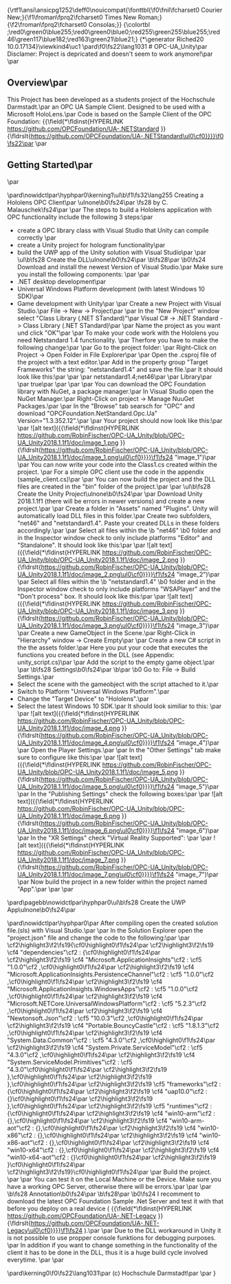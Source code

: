 {\rtf1\ansi\ansicpg1252\deff0\nouicompat{\fonttbl{\f0\fnil\fcharset0 Courier New;}{\f1\froman\fprq2\fcharset0 Times New Roman;}{\f2\froman\fprq2\fcharset0 Consolas;}}
{\colortbl ;\red0\green0\blue255;\red0\green0\blue0;\red255\green255\blue255;\red46\green117\blue182;\red163\green21\blue21;}
{\*\generator Riched20 10.0.17134}\viewkind4\uc1 
\pard\f0\fs22\lang1031 # OPC-UA_Unity\par
Disclamer: Project is depricated and doesn't seem to work anymore!\par
\par
## Overview\par
This Project has been developed as a students project of the Hochschule Darmstadt.\par
an OPC UA Sample Client. Designed to be used with a Microsoft HoloLens.\par
Code is based on the Sample Client of the OPC Foundation: {{\field{\*\fldinst{HYPERLINK https://github.com/OPCFoundation/UA-.NETStandard }}{\fldrslt{https://github.com/OPCFoundation/UA-.NETStandard\ul0\cf0}}}}\f0\fs22\par
\par
## Getting Started\par
\par

\pard\nowidctlpar\hyphpar0\kerning1\ul\b\f1\fs32\lang255 Creating a Hololens OPC Client\par
\ulnone\b0\fs24\par
\fs28 by C. Malauschek\fs24\par
\par
The steps to build a Hololens application with OPC functionality include the following 3 steps:\par
- create a OPC library class with Visual Studio that Unity can compile correctly \par
- create a Unity project for hologram functionality\par
- build the UWP app of the Unity solution with Visual Studio\par
\par
\ul\b\fs28 Create the DLL\ulnone\b0\fs24\par
\b\fs28\par
\b0\fs24 Download and install the newest Version of Visual Studio.\par
Make sure you install the following components: \par
\par
- .NET desktop development\par
- Universal Windows Platform development (with latest Windows 10 SDK)\par
- Game development with Unity\par
\par
Create a new Project with Visual Studio.\par
File -> New -> Project\par
\par
In the "New Project" window select "Class Library (.NET STandard)"\par
 Visual C# -> .NET Standard -> Class Library (.NET STandard)\par
\par
Name the project as you want und click "OK"\par
\par
To make your code work with the Hololens you need  Netstandard 1.4 functionality. \par
Therfore you have to make the following change:\par
\par
Go to the project folder: \par
Right-Click on Project -> Open Folder in File Explorer\par
\par
Open the .csproj file of the project with a text editor.\par
Add in the property group "Target Frameworks" the string: "netstandard1.4" and save the file.\par
It should look like this:\par
\par
  <PropertyGroup>\par
    <TargetFrameworks>netstandard1.4;net46</TargetFrameworks>\par
    <ApplicationIcon />\par
    <OutputType>Library</OutputType>\par
    <StartupObject />\par
    <GeneratePackageOnBuild>true</GeneratePackageOnBuild>\par
  </PropertyGroup>\par
\par
\par
You can download the OPC Foundation library with NuGet, a package manager.\par
In Visual Studio open the NuGet Manager.\par
Right-Click on project -> Manage NuuGet Packages.\par
\par
In the "Browse" tab searsch for "OPC" and download "OPCFoundation.NetStandard.Opc.Ua" Version="1.3.352.12".\par
\par
Your project should now  look like this:\par
\par
![alt text]({{\field{\*\fldinst{HYPERLINK https://github.com/RobinFischer/OPC-UA_Unity/blob/OPC-UA_Unity2018.1.1f1/doc/image_1.png }}{\fldrslt{https://github.com/RobinFischer/OPC-UA_Unity/blob/OPC-UA_Unity2018.1.1f1/doc/image_1.png\ul0\cf0}}}}\f1\fs24  "image_1")\par
\par
You can now write your code into the Class1.cs created within the project. \par
For a simple OPC client use the code in the appendix (sample_client.cs)\par
\par
You can now build the project and the DLL files are created in the "bin" folder of the project.\par
\par
\ul\b\fs28 Create the Unity Project\ulnone\b0\fs24\par
\par
Download  Unity 2018.1.1f1  (there will be errors in newer versions) and create a new project.\par
\par
Create a folder in "Assets" named "Plugins". Unity will automatically load  DLL files in this folder.\par
Create two subfolders, "net46" and "netstandard1.4". Paste your created  DLLs in these folders accordingly.\par
\par
Select all files within the \b "net46" \b0 folder and in the Inspector window check to only include platforms "Editor" and "Standalone". It should look like this:\par
\par
![alt text]({{\field{\*\fldinst{HYPERLINK https://github.com/RobinFischer/OPC-UA_Unity/blob/OPC-UA_Unity2018.1.1f1/doc/image_2.png }}{\fldrslt{https://github.com/RobinFischer/OPC-UA_Unity/blob/OPC-UA_Unity2018.1.1f1/doc/image_2.png\ul0\cf0}}}}\f1\fs24  "image_2")\par
\par
Select all files within the \b "netstandard1.4" \b0 folder and in the Inspector window check to only include platforms "WSAPlayer" and the "Don't process" box. It should look like this:\par
\par
![alt text]({{\field{\*\fldinst{HYPERLINK https://github.com/RobinFischer/OPC-UA_Unity/blob/OPC-UA_Unity2018.1.1f1/doc/image_3.png }}{\fldrslt{https://github.com/RobinFischer/OPC-UA_Unity/blob/OPC-UA_Unity2018.1.1f1/doc/image_3.png\ul0\cf0}}}}\f1\fs24  "image_3")\par
\par
Create a new GameObject in the Scene.\par
Right-Click in "Hierarchy" window -> Create Empty\par
\par
Create a new C# script in the the assets folder.\par
Here you put your code that executes the functions you created before in the DLL (see Appendix: unity_script.cs)\par
\par
Add the script to the empty game object.\par
\par
\b\fs28 Settings\b0\fs24\par
\b\par
\b0 Go to: File -> Build Settings.\par
- Select the scene with the gameobject with the script attached to it.\par
- Switch to Platform "Universal Windows Platform".\par
- Change the "Target Device" to "Hololens".\par
- Select the latest Windows 10 SDK.\par
It should look similiar to this: \par
\par
![alt text]({{\field{\*\fldinst{HYPERLINK https://github.com/RobinFischer/OPC-UA_Unity/blob/OPC-UA_Unity2018.1.1f1/doc/image_4.png }}{\fldrslt{https://github.com/RobinFischer/OPC-UA_Unity/blob/OPC-UA_Unity2018.1.1f1/doc/image_4.png\ul0\cf0}}}}\f1\fs24  "image_4")\par
\par
Open the Player Settings.\par
\par
In the "Other Settings" tab make sure to configure like this:\par
\par
![alt text]({{\field{\*\fldinst{HYPERLINK https://github.com/RobinFischer/OPC-UA_Unity/blob/OPC-UA_Unity2018.1.1f1/doc/image_5.png }}{\fldrslt{https://github.com/RobinFischer/OPC-UA_Unity/blob/OPC-UA_Unity2018.1.1f1/doc/image_5.png\ul0\cf0}}}}\f1\fs24  "image_5")\par
\par
In the "Publishing Settings" check the following boxes:\par
\par
![alt text]({{\field{\*\fldinst{HYPERLINK https://github.com/RobinFischer/OPC-UA_Unity/blob/OPC-UA_Unity2018.1.1f1/doc/image_6.png }}{\fldrslt{https://github.com/RobinFischer/OPC-UA_Unity/blob/OPC-UA_Unity2018.1.1f1/doc/image_6.png\ul0\cf0}}}}\f1\fs24  "image_6")\par
\par
In the "XR Settings" check "Virtual Reality Supported": \par
\par
![alt text]({{\field{\*\fldinst{HYPERLINK https://github.com/RobinFischer/OPC-UA_Unity/blob/OPC-UA_Unity2018.1.1f1/doc/image_7.png }}{\fldrslt{https://github.com/RobinFischer/OPC-UA_Unity/blob/OPC-UA_Unity2018.1.1f1/doc/image_7.png\ul0\cf0}}}}\f1\fs24  "image_7")\par
\par
Now build the project in a new folder within the project named "App".\par
\par
\par

\pard\pagebb\nowidctlpar\hyphpar0\ul\b\fs28 Create the UWP App\ulnone\b0\fs24\par

\pard\nowidctlpar\hyphpar0\par
After compiling open the created solution file.(sls) with Visual Studio.\par
\par
In the Solution Explorer open the "project.json" file and change the code to the following:\par
\par
\cf2\highlight3\f2\fs19\{\cf0\highlight0\f1\fs24\par
\cf2\highlight3\f2\fs19   \cf4 "dependencies"\cf2 : \{\cf0\highlight0\f1\fs24\par
\cf2\highlight3\f2\fs19     \cf4 "Microsoft.ApplicationInsights"\cf2 : \cf5 "1.0.0"\cf2 ,\cf0\highlight0\f1\fs24\par
\cf2\highlight3\f2\fs19     \cf4 "Microsoft.ApplicationInsights.PersistenceChannel"\cf2 : \cf5 "1.0.0"\cf2 ,\cf0\highlight0\f1\fs24\par
\cf2\highlight3\f2\fs19     \cf4 "Microsoft.ApplicationInsights.WindowsApps"\cf2 : \cf5 "1.0.0"\cf2 ,\cf0\highlight0\f1\fs24\par
\cf2\highlight3\f2\fs19     \cf4 "Microsoft.NETCore.UniversalWindowsPlatform"\cf2 : \cf5 "5.2.3"\cf2 ,\cf0\highlight0\f1\fs24\par
\cf2\highlight3\f2\fs19     \cf4 "Newtonsoft.Json"\cf2 : \cf5 "10.0.3"\cf2 ,\cf0\highlight0\f1\fs24\par
\cf2\highlight3\f2\fs19     \cf4 "Portable.BouncyCastle"\cf2 : \cf5 "1.8.1.3"\cf2 ,\cf0\highlight0\f1\fs24\par
\cf2\highlight3\f2\fs19     \cf4 "System.Data.Common"\cf2 : \cf5 "4.3.0"\cf2 ,\cf0\highlight0\f1\fs24\par
\cf2\highlight3\f2\fs19     \cf4 "System.Private.ServiceModel"\cf2 : \cf5 "4.3.0"\cf2 ,\cf0\highlight0\f1\fs24\par
\cf2\highlight3\f2\fs19     \cf4 "System.ServiceModel.Primitives"\cf2 : \cf5 "4.3.0"\cf0\highlight0\f1\fs24\par
\cf2\highlight3\f2\fs19   \},\cf0\highlight0\f1\fs24\par
\cf2\highlight3\f2\fs19   \},\cf0\highlight0\f1\fs24\par
\cf2\highlight3\f2\fs19   \cf5 "frameworks"\cf2 : \{\cf0\highlight0\f1\fs24\par
\cf2\highlight3\f2\fs19     \cf4 "uap10.0"\cf2 : \{\}\cf0\highlight0\f1\fs24\par
\cf2\highlight3\f2\fs19   \},\cf0\highlight0\f1\fs24\par
\cf2\highlight3\f2\fs19   \cf5 "runtimes"\cf2 : \{\cf0\highlight0\f1\fs24\par
\cf2\highlight3\f2\fs19     \cf4 "win10-arm"\cf2 : \{\},\cf0\highlight0\f1\fs24\par
\cf2\highlight3\f2\fs19     \cf4 "win10-arm-aot"\cf2 : \{\},\cf0\highlight0\f1\fs24\par
\cf2\highlight3\f2\fs19     \cf4 "win10-x86"\cf2 : \{\},\cf0\highlight0\f1\fs24\par
\cf2\highlight3\f2\fs19     \cf4 "win10-x86-aot"\cf2 : \{\},\cf0\highlight0\f1\fs24\par
\cf2\highlight3\f2\fs19     \cf4 "win10-x64"\cf2 : \{\},\cf0\highlight0\f1\fs24\par
\cf2\highlight3\f2\fs19     \cf4 "win10-x64-aot"\cf2 : \{\}\cf0\highlight0\f1\fs24\par
\cf2\highlight3\f2\fs19   \}\cf0\highlight0\f1\fs24\par
\cf2\highlight3\f2\fs19\}\cf0\highlight0\f1\fs24\par
\par
Build the project. \par
\par
You can test it on the Local Machine or the Device. Make sure you have a working OPC Server, otherwise there will be errors.\par
\par
\par
\b\fs28 Annotation\b0\fs24\par
\b\fs28\par
\b0\fs24 I recomment to download the latest OPC Foundation Sample .Net Server and test it with that before you deploy on a real device ( {{\field{\*\fldinst{HYPERLINK https://github.com/OPCFoundation/UA-.NET-Legacy }}{\fldrslt{https://github.com/OPCFoundation/UA-.NET-Legacy\ul0\cf0}}}}\f1\fs24  ).\par
\par
Due to the DLL workaround in Unity it is not possible to use propper console funktions for debugging purposes. \par
In addition if you want to change something in the functionality of the client it has to be done in the DLL, thus it is a huge build cycle involved everytime. \par
\par

\pard\kerning0\f0\fs22\lang1031\par
(c) Hochschule Darmstadt\par
\par
}
 